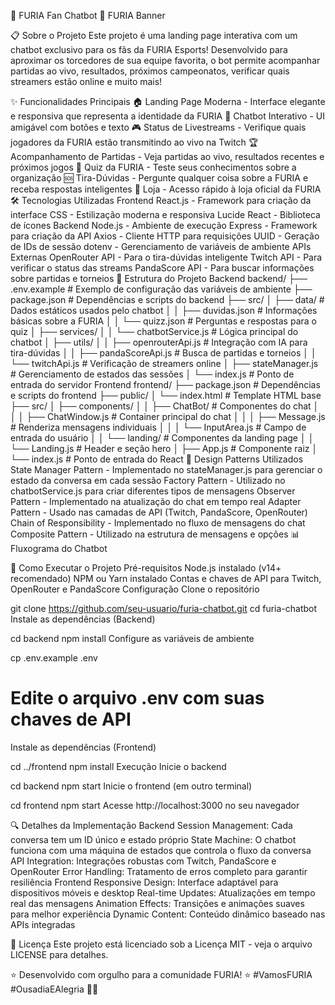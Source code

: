 🐺 FURIA Fan Chatbot 🤖
FURIA Banner

📋 Sobre o Projeto
Este projeto é uma landing page interativa com um chatbot exclusivo para os fãs da FURIA Esports! Desenvolvido para aproximar os torcedores de sua equipe favorita, o bot permite acompanhar partidas ao vivo, resultados, próximos campeonatos, verificar quais streamers estão online e muito mais!

✨ Funcionalidades Principais
🏠 Landing Page Moderna - Interface elegante e responsiva que representa a identidade da FURIA
💬 Chatbot Interativo - UI amigável com botões e texto
🎮 Status de Livestreams - Verifique quais jogadores da FURIA estão transmitindo ao vivo na Twitch
🏆 Acompanhamento de Partidas - Veja partidas ao vivo, resultados recentes e próximos jogos
🧠 Quiz da FURIA - Teste seus conhecimentos sobre a organização
🆘 Tira-Dúvidas - Pergunte qualquer coisa sobre a FURIA e receba respostas inteligentes
🛒 Loja - Acesso rápido à loja oficial da FURIA
🛠️ Tecnologias Utilizadas
Frontend
React.js - Framework para criação da interface
CSS - Estilização moderna e responsiva
Lucide React - Biblioteca de ícones
Backend
Node.js - Ambiente de execução
Express - Framework para criação da API
Axios - Cliente HTTP para requisições
UUID - Geração de IDs de sessão
dotenv - Gerenciamento de variáveis de ambiente
APIs Externas
OpenRouter API - Para o tira-dúvidas inteligente
Twitch API - Para verificar o status das streams
PandaScore API - Para buscar informações sobre partidas e torneios
📁 Estrutura do Projeto
Backend
backend/
├── .env.example         # Exemplo de configuração das variáveis de ambiente
├── package.json         # Dependências e scripts do backend
├── src/
│   ├── data/            # Dados estáticos usados pelo chatbot
│   │   ├── duvidas.json # Informações básicas sobre a FURIA
│   │   └── quizz.json   # Perguntas e respostas para o quiz
│   ├── services/
│   │   └── chatbotService.js # Lógica principal do chatbot
│   ├── utils/
│   │   ├── openrouterApi.js  # Integração com IA para tira-dúvidas
│   │   ├── pandaScoreApi.js  # Busca de partidas e torneios
│   │   └── twitchApi.js      # Verificação de streamers online
│   ├── stateManager.js       # Gerenciamento de estados das sessões
│   └── index.js              # Ponto de entrada do servidor
Frontend
frontend/
├── package.json         # Dependências e scripts do frontend
├── public/
│   └── index.html       # Template HTML base
├── src/
│   ├── components/
│   │   ├── ChatBot/     # Componentes do chat
│   │   │   ├── ChatWindow.js  # Container principal do chat
│   │   │   ├── Message.js     # Renderiza mensagens individuais
│   │   │   └── InputArea.js   # Campo de entrada do usuário
│   │   └── landing/     # Componentes da landing page
│   │       └── Landing.js     # Header e seção hero
│   ├── App.js           # Componente raiz
│   └── index.js         # Ponto de entrada do React
🧩 Design Patterns Utilizados
State Manager Pattern - Implementado no stateManager.js para gerenciar o estado da conversa em cada sessão
Factory Pattern - Utilizado no chatbotService.js para criar diferentes tipos de mensagens
Observer Pattern - Implementado na atualização do chat em tempo real
Adapter Pattern - Usado nas camadas de API (Twitch, PandaScore, OpenRouter)
Chain of Responsibility - Implementado no fluxo de mensagens do chat
Composite Pattern - Utilizado na estrutura de mensagens e opções
📊 Fluxograma do Chatbot

🚀 Como Executar o Projeto
Pré-requisitos
Node.js instalado (v14+ recomendado)
NPM ou Yarn instalado
Contas e chaves de API para Twitch, OpenRouter e PandaScore
Configuração
Clone o repositório

git clone https://github.com/seu-usuario/furia-chatbot.git
cd furia-chatbot
Instale as dependências (Backend)

cd backend
npm install
Configure as variáveis de ambiente

cp .env.example .env
# Edite o arquivo .env com suas chaves de API
Instale as dependências (Frontend)

cd ../frontend
npm install
Execução
Inicie o backend

cd backend
npm start
Inicie o frontend (em outro terminal)

cd frontend
npm start
Acesse http://localhost:3000 no seu navegador

🔍 Detalhes da Implementação
Backend
Session Management: Cada conversa tem um ID único e estado próprio
State Machine: O chatbot funciona com uma máquina de estados que controla o fluxo da conversa
API Integration: Integrações robustas com Twitch, PandaScore e OpenRouter
Error Handling: Tratamento de erros completo para garantir resiliência
Frontend
Responsive Design: Interface adaptável para dispositivos móveis e desktop
Real-time Updates: Atualizações em tempo real das mensagens
Animation Effects: Transições e animações suaves para melhor experiência
Dynamic Content: Conteúdo dinâmico baseado nas APIs integradas

📜 Licença
Este projeto está licenciado sob a Licença MIT - veja o arquivo LICENSE para detalhes.

⭐ Desenvolvido com orgulho para a comunidade FURIA! ⭐
#VamosFURIA #OusadiaEAlegria 🖤🤍

